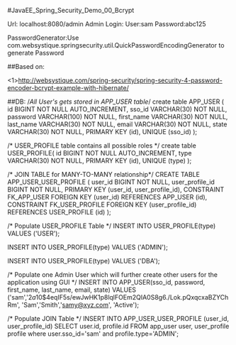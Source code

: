 #JavaEE_Spring_Security_Demo_00_Bcrypt

Url: localhost:8080/admin
Admin Login: User:sam Password:abc125

PasswordGenerator:Use com.websystique.springsecurity.util.QuickPasswordEncodingGenerator
       to generate Password

##Based on:

<1>http://websystique.com/spring-security/spring-security-4-password-encoder-bcrypt-example-with-hibernate/

##DB:
/*All User's gets stored in APP_USER table*/
create table APP_USER (
   id BIGINT NOT NULL AUTO_INCREMENT,
   sso_id VARCHAR(30) NOT NULL,
   password VARCHAR(100) NOT NULL,
   first_name VARCHAR(30) NOT NULL,
   last_name  VARCHAR(30) NOT NULL,
   email VARCHAR(30) NOT NULL,
   state VARCHAR(30) NOT NULL,
   PRIMARY KEY (id),
   UNIQUE (sso_id)
);

/* USER_PROFILE table contains all possible roles */
create table USER_PROFILE(
   id BIGINT NOT NULL AUTO_INCREMENT,
   type VARCHAR(30) NOT NULL,
   PRIMARY KEY (id),
   UNIQUE (type)
);

/* JOIN TABLE for MANY-TO-MANY relationship*/
CREATE TABLE APP_USER_USER_PROFILE (
    user_id BIGINT NOT NULL,
    user_profile_id BIGINT NOT NULL,
    PRIMARY KEY (user_id, user_profile_id),
    CONSTRAINT FK_APP_USER FOREIGN KEY (user_id) REFERENCES APP_USER (id),
    CONSTRAINT FK_USER_PROFILE FOREIGN KEY (user_profile_id) REFERENCES USER_PROFILE (id)
);

/* Populate USER_PROFILE Table */
INSERT INTO USER_PROFILE(type)
VALUES ('USER');

INSERT INTO USER_PROFILE(type)
VALUES ('ADMIN');

INSERT INTO USER_PROFILE(type)
VALUES ('DBA');


/* Populate one Admin User which will further create other users for the application using GUI */
INSERT INTO APP_USER(sso_id, password, first_name, last_name, email, state)
VALUES ('sam','$2a$10$4eqIF5s/ewJwHK1p8lqlFOEm2QIA0S8g6./Lok.pQxqcxaBZYChRm', 'Sam','Smith','samy@xyz.com', 'Active');


/* Populate JOIN Table */
INSERT INTO APP_USER_USER_PROFILE (user_id, user_profile_id)
  SELECT user.id, profile.id FROM app_user user, user_profile profile
  where user.sso_id='sam' and profile.type='ADMIN';
